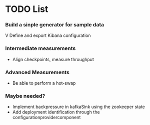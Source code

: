 # TODO List

### Build a sinple generator for sample data
V Define and export Kibana configuration

### Intermediate measurements


- Align checkpoints, measure throughput




### Advanced Measurements
- Be able to perform a hot-swap


### Maybe needed?
- Implement backpressure in kafkaSink using the zookeeper state
- Add deployment identification through the configurationprovidercomponent